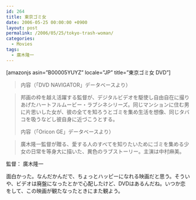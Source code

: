 ```yaml
---
id: 264
title: 東京ゴミ女
date: 2006-05-25 00:00:00 +0900
layout: post
permalink: /2006/05/25/tokyo-trash-woman/
categories:
  - Movies
tags:
  - 廣木隆一
---
```

[amazonjs asin=&#8221;B00005YUYZ&#8221; locale=&#8221;JP&#8221; title=&#8221;東京ゴミ女 DVD&#8221;]

<!--more-->

> 内容（「DVD NAVIGATOR」データベースより）
  
> 邦画の枠を越え活躍する監督が、デジタルビデオを駆使し自由自在に撮りあげたハートフルムービー・ラブシネシリーズ。同じマンションに住む男に片思いした女が、彼の全てを知ろうとゴミを集め生活を想像、同じタバコを吸うなどし彼自身に近づこうとする。
> 
> 内容（「Oricon GE」データベースより）
  
> 廣木隆一監督が贈る、愛する人のすべてを知りたいためにゴミを集める少女の日常を等身大に描いた、異色のラブストーリー。主演は中村麻美。 

監督： 廣木隆一

面白かった。なんだかんだで、ちょっとハッピーになれる映画だと思う。そういや、ビデオは廃盤になったとかで心配したけど、DVDはあるんだね。いつか恋をして、この映画が観たなったときにまた観よう。
